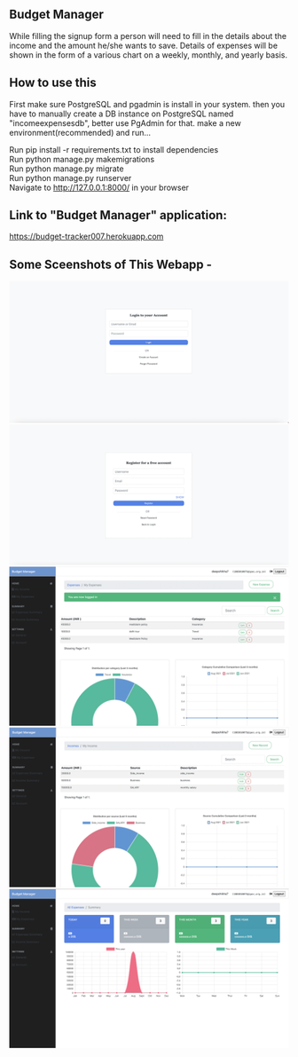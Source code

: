 ## Budget Manager
While filling the signup form a person will need to fill in the details about the income and the amount he/she wants to save. Details of expenses will be shown in the form of a various chart on a weekly, monthly, and yearly basis.

## How to use this
First make sure PostgreSQL and pgadmin is install in your system. then you have to manually create a DB instance on PostgreSQL named "incomeexpensesdb", better use PgAdmin for that. make a new environment(recommended) and run...

Run pip install -r requirements.txt to install dependencies<br>
Run python manage.py makemigrations<br>
Run python manage.py migrate<br>
Run python manage.py runserver<br>
Navigate to http://127.0.0.1:8000/ in your browser<br>

## Link to "Budget Manager" application:
https://budget-tracker007.herokuapp.com

## Some Sceenshots of This Webapp -
![alt text](image/login.png "Login page")
![alt text](image/register.png "Register page")
![alt text](image/expenses.png "Expenses page")
![alt text](image/income.png "Income page")
![alt text](image/summary.png " Expense Summary")